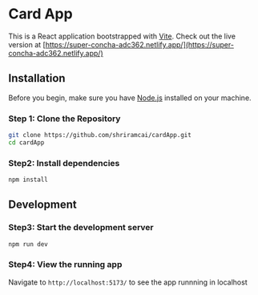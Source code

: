 # Card App

This is a React application bootstrapped with [Vite](https://vitejs.dev/).
Check out the live version at [https://super-concha-adc362.netlify.app/](https://super-concha-adc362.netlify.app/)


## Installation

Before you begin, make sure you have [Node.js](https://nodejs.org/) installed on your machine.

### Step 1: Clone the Repository

```sh
git clone https://github.com/shriramcai/cardApp.git
cd cardApp
```
### Step2: Install dependencies 

```sh
npm install
```
## Development

### Step3: Start the development server

```sh
npm run dev
```
### Step4: View the running app
Navigate to `http://localhost:5173/` to see the app runnning in localhost

